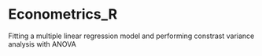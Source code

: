 # Econometrics_R
Fitting a multiple linear regression model and performing constrast variance analysis with ANOVA
